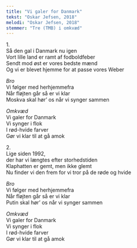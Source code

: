 ```yaml
---
title: "Vi galer for Danmark"
tekst: "Oskar Jefsen, 2018"
melodi: "Oskar Jefsen, 2018"
stemmer: "Tre (TMB) i omkvæd"
---
```


1\.\
Så den gal i Danmark nu igen\
Vort lille land er ramt af fodboldfeber\
Sendt mod øst er vores bedste mænd\
Og vi er blevet hjemme for at passe vores Weber

*Bro*\
Vi følger med herhjemmefra\
Når fløjten går så er vi klar\
Moskva skal hør’ os når vi synger sammen

*Omkvæd*\
Vi galer for Danmark\
Vi synger i flok\
I rød-hvide farver\
Gør vi klar til at gå amok

2\.\
Lige siden 1992,\
der har vi længtes efter storhedstiden\
Klaphatten er gemt, men ikke glemt\
Nu finder vi den frem for vi tror på de røde og hvide

*Bro*\
Vi følger med herhjemmefra\
Når fløjten går så er vi klar\
Putin skal hør’ os når vi synger sammen

*Omkvæd*\
Vi galer for Danmark\
Vi synger i flok\
I rød-hvide farver\
Gør vi klar til at gå amok